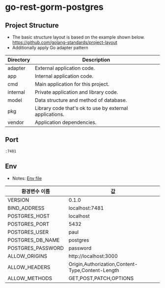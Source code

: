 # go-rest-gorm-postgres

## Project Structure
- The basic structure layout is based on the example shown below. \
    https://github.com/golang-standards/project-layout
- Additionally apply Go adapter pattern

|Directory  |Description                                            |
|-----------|-------------------------------------------------------|
|adapter    |External application code.                             |
|app        |Internal application code.                             |
|cmd        |Main application for this project.                     |
|internal   |Private application and library code.                  |
|model      |Data structure and method of database.                 |
|pkg        |Library code that's ok to use by external applications.|
|vendor     |Application dependencies.                              |


## Port
``` :7481 ```

## Env
- Notes: <a href="./.env.example">Env file</a>

|환경변수 이름        |값              |
|-----------------|----------------|
|VERSION          |0.1.0           |
|BIND_ADDRESS     |localhost:7481  |
|POSTGRES_HOST    |localhost       |
|POSTGRES_PORT    |5432            |
|POSTGRES_USER    |paul            |
|POSTGRES_DB_NAME |postgres        |
|POSTGRES_PASSWORD|password        |
|ALLOW_ORIGINS    |http://localhost:3000 |
|ALLOW_HEADERS    |Origin,Authorization,Content-Type,Content-Length|
|ALLOW_METHODS    |GET,POST,PATCH,OPTIONS|